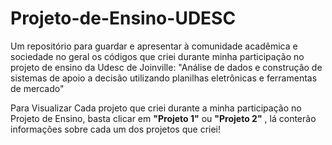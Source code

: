# Projeto-de-Ensino-UDESC
Um repositório para guardar e apresentar à comunidade acadêmica e sociedade no geral os códigos que criei durante minha participação no projeto de ensino 
da Udesc de Joinville: "Análise de dados e construção de sistemas de apoio a decisão utilizando planilhas eletrônicas e  ferramentas de mercado" 

Para Visualizar Cada projeto que criei durante a minha participação no Projeto de Ensino, basta clicar em **"Projeto 1"** ou **"Projeto 2"** , lá conterão informações sobre cada um dos projetos que criei!
